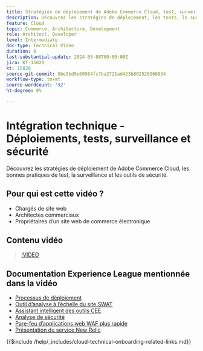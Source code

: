 ```yaml
---
title: Stratégies de déploiement de Adobe Commerce Cloud, test, surveillance et sécurité
description: Découvrez les stratégies de déploiement, les tests, la surveillance et la sécurité de Adobe Commerce Cloud.
feature: Cloud
topic: Commerce, Architecture, Development
role: Architect, Developer
level: Intermediate
doc-type: Technical Video
duration: 0
last-substantial-update: 2024-03-08T00:00:00Z
jira: KT-15020
kt: 15020
source-git-commit: 9be9bd9e00984fc7ba2721ad423b802520906934
workflow-type: tm+mt
source-wordcount: '92'
ht-degree: 0%

---
```


# Intégration technique - Déploiements, tests, surveillance et sécurité

Découvrez les stratégies de déploiement de Adobe Commerce Cloud, les bonnes pratiques de test, la surveillance et les outils de sécurité.

## Pour qui est cette vidéo ?

- Chargés de site web
- Architectes commerciaux
- Propriétaires d’un site web de commerce électronique

## Contenu vidéo

>[!VIDEO](https://video.tv.adobe.com/v/3427818?learn=on)

## Documentation Experience League mentionnée dans la vidéo

- [Processus de déploiement](https://experienceleague.adobe.com/docs/commerce-cloud-service/user-guide/develop/deploy/process.html)
- [Outil d’analyse à l’échelle du site SWAT](https://experienceleague.adobe.com/docs/commerce-operations/tools/site-wide-analysis-tool/intro.html)
- [Assistant intelligent des outils CEE](https://experienceleague.adobe.com/docs/commerce-cloud-service/user-guide/develop/deploy/smart-wizards.html)
- [Analyse de sécurité](https://experienceleague.adobe.com/docs/commerce-admin/systems/security/security-scan.html)
- [Pare-feu d’applications web WAF plus rapide](https://experienceleague.adobe.com/docs/commerce-cloud-service/user-guide/cdn/fastly-waf-service.html)
- [Présentation du service New Relic](https://experienceleague.adobe.com/docs/commerce-cloud-service/user-guide/monitor/new-relic/new-relic-service.html)

{{$include /help/_includes/cloud-technical-onboarding-related-links.md}}
